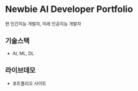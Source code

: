 # Newbie AI Developer Portfolio

현 인간지능 개발자,
미래 인공지능 개발자

## 기술스택
- AI, ML, DL

## 라이브데모
- 포트폴리오 사이트
